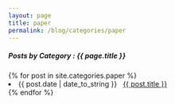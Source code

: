 ```yaml
---
layout: page
title: paper
permalink: /blog/categories/paper
---
```

 
<h5> Posts by Category : {{ page.title }} </h5>

<div class="card">
{% for post in site.categories.paper %}
 <li class="category-posts"><span>{{ post.date | date_to_string }}</span> &nbsp; <a href="{{ post.url }}">{{ post.title }}</a></li>
{% endfor %}
</div>
